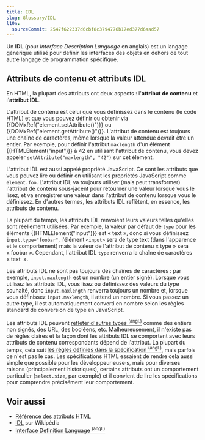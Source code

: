 ```yaml
---
title: IDL
slug: Glossary/IDL
l10n:
  sourceCommit: 2547f622337d6cbf8c3794776b17ed377d6aad57
---
```


Un **IDL** (pour <i lang="en">Interface Description Language</i> en anglais) est un langage générique utilisé pour définir les interfaces des objets en dehors de tout autre langage de programmation spécifique.

## Attributs de contenu et attributs IDL

En HTML, la plupart des attributs ont deux aspects&nbsp;: l'**attribut de contenu** et l'**attribut IDL**.

L'attribut de contenu est celui que vous définissez dans le contenu (le code HTML) et que vous pouvez définir ou obtenir via {{DOMxRef("element.setAttribute()")}} ou {{DOMxRef("element.getAttribute()")}}. L'attribut de contenu est toujours une chaîne de caractères, même lorsque la valeur attendue devrait être un entier. Par exemple, pour définir l'attribut `maxlength` d'un élément {{HTMLElement("input")}} à 42 en utilisant l'attribut de contenu, vous devez appeler `setAttribute("maxlength", "42")` sur cet élément.

L'attribut IDL est aussi appelé propriété JavaScript. Ce sont les attributs que vous pouvez lire ou définir en utilisant les propriétés JavaScript comme `element.foo`. L'attribut IDL va toujours utiliser (mais peut transformer) l'attribut de contenu sous-jacent pour retourner une valeur lorsque vous le lisez, et va enregistrer une valeur dans l'attribut de contenu lorsque vous le définissez. En d'autres termes, les attributs IDL reflètent, en essence, les attributs de contenu.

La plupart du temps, les attributs IDL renvoient leurs valeurs telles qu'elles sont réellement utilisées. Par exemple, la valeur par défaut de `type` pour les éléments {{HTMLElement("input")}} est «&nbsp;text&nbsp;», donc si vous définissez `input.type="foobar"`, l'élément `<input>` sera de type text (dans l'apparence et le comportement) mais la valeur de l'attribut de contenu «&nbsp;type&nbsp;» sera «&nbsp;foobar&nbsp;». Cependant, l'attribut IDL `type` renverra la chaîne de caractères «&nbsp;text&nbsp; ».

Les attributs IDL ne sont pas toujours des chaînes de caractères&nbsp;: par exemple, `input.maxlength` est un nombre (un entier signé). Lorsque vous utilisez les attributs IDL, vous lisez ou définissez des valeurs du type souhaité, donc `input.maxlength` renverra toujours un nombre et, lorsque vous définissez `input.maxlength`, il attend un nombre. Si vous passez un autre type, il est automatiquement converti en nombre selon les règles standard de conversion de type en JavaScript.

Les attributs IDL peuvent [refléter d'autres types <sup>(angl.)</sup>](https://html.spec.whatwg.org/multipage/urls-and-fetching.html#reflecting-content-attributes-in-idl-attributes) comme des entiers non signés, des URL, des booléens, etc. Malheureusement, il n'existe pas de règles claires et la façon dont les attributs IDL se comportent avec leurs attributs de contenu correspondants dépend de l'attribut. La plupart du temps, cela suit [les règles définies dans la spécification <sup>(angl.)</sup>](https://html.spec.whatwg.org/multipage/urls-and-fetching.html#reflecting-content-attributes-in-idl-attributes), mais parfois ce n'est pas le cas. Les spécifications HTML essaient de rendre cela aussi simple que possible pour les développeur·euse·s, mais pour diverses raisons (principalement historiques), certains attributs ont un comportement particulier (`select.size`, par exemple) et il convient de lire les spécifications pour comprendre précisément leur comportement.

## Voir aussi

- [Référence des attributs HTML](/fr/docs/Web/HTML/Reference/Attributes)
- [IDL](https://fr.wikipedia.org/wiki/Interface_Description_Language) sur Wikipédia
- [Interface Definition Language <sup>(angl.)</sup>](http://www.eecs.berkeley.edu/~messer/netappc/Supplements/10-idl.pdf)
